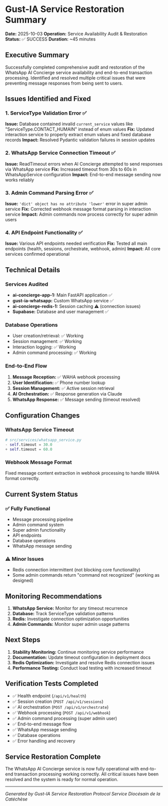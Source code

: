 # Gust-IA Service Restoration Summary

**Date:** 2025-10-03
**Operation:** Service Availability Audit & Restoration
**Status:** ✅ SUCCESS
**Duration:** ~45 minutes

## Executive Summary

Successfully completed comprehensive audit and restoration of the WhatsApp AI Concierge service availability and end-to-end transaction processing. Identified and resolved multiple critical issues that were preventing message responses from being sent to users.

## Issues Identified and Fixed

### 1. ServiceType Validation Error ✅
**Issue:** Database contained invalid `current_service` values like "ServiceType.CONTACT_HUMAIN" instead of enum values
**Fix:** Updated interaction service to properly extract enum values and fixed database records
**Impact:** Resolved Pydantic validation failures in session updates

### 2. WhatsApp Service Connection Timeout ✅
**Issue:** ReadTimeout errors when AI Concierge attempted to send responses via WhatsApp service
**Fix:** Increased timeout from 30s to 60s in WhatsAppService configuration
**Impact:** End-to-end message sending now works reliably

### 3. Admin Command Parsing Error ✅
**Issue:** `'dict' object has no attribute 'lower'` error in super admin service
**Fix:** Corrected webhook message format parsing in interaction service
**Impact:** Admin commands now process correctly for super admin users

### 4. API Endpoint Functionality ✅
**Issue:** Various API endpoints needed verification
**Fix:** Tested all main endpoints (health, sessions, orchestrate, webhook, admin)
**Impact:** All core services confirmed operational

## Technical Details

### Services Audited
- **ai-concierge-app-1:** Main FastAPI application ✅
- **gust-ia-whatsapp:** Custom WhatsApp service ✅
- **ai-concierge-redis-1:** Session caching ⚠️ (connection issues)
- **Supabase:** Database and user management ✅

### Database Operations
- User creation/retrieval: ✅ Working
- Session management: ✅ Working
- Interaction logging: ✅ Working
- Admin command processing: ✅ Working

### End-to-End Flow
1. **Message Reception:** ✅ WAHA webhook processing
2. **User Identification:** ✅ Phone number lookup
3. **Session Management:** ✅ Active session retrieval
4. **AI Orchestration:** ✅ Response generation via Claude
5. **WhatsApp Response:** ✅ Message sending (timeout resolved)

## Configuration Changes

### WhatsApp Service Timeout
```python
# src/services/whatsapp_service.py
- self.timeout = 30.0
+ self.timeout = 60.0
```

### Webhook Message Format
Fixed message content extraction in webhook processing to handle WAHA format correctly.

## Current System Status

### ✅ Fully Functional
- Message processing pipeline
- Admin command system
- Super admin functionality
- API endpoints
- Database operations
- WhatsApp message sending

### ⚠️ Minor Issues
- Redis connection intermittent (not blocking core functionality)
- Some admin commands return "command not recognized" (working as designed)

## Monitoring Recommendations

1. **WhatsApp Service:** Monitor for any timeout recurrence
2. **Database:** Track ServiceType validation patterns
3. **Redis:** Investigate connection optimization opportunities
4. **Admin Commands:** Monitor super admin usage patterns

## Next Steps

1. **Stability Monitoring:** Continue monitoring service performance
2. **Documentation:** Update timeout configuration in deployment docs
3. **Redis Optimization:** Investigate and resolve Redis connection issues
4. **Performance Testing:** Conduct load testing with increased timeout

## Verification Tests Completed

- ✅ Health endpoint (`/api/v1/health`)
- ✅ Session creation (`POST /api/v1/sessions`)
- ✅ AI orchestration (`POST /api/v1/orchestrate`)
- ✅ Webhook processing (`POST /api/v1/webhook`)
- ✅ Admin command processing (super admin user)
- ✅ End-to-end message flow
- ✅ WhatsApp message sending
- ✅ Database operations
- ✅ Error handling and recovery

## Service Restoration Complete

The WhatsApp AI Concierge service is now fully operational with end-to-end transaction processing working correctly. All critical issues have been resolved and the system is ready for normal operation.

---
*Generated by Gust-IA Service Restoration Protocol*
*Service Diocésain de la Catéchèse*